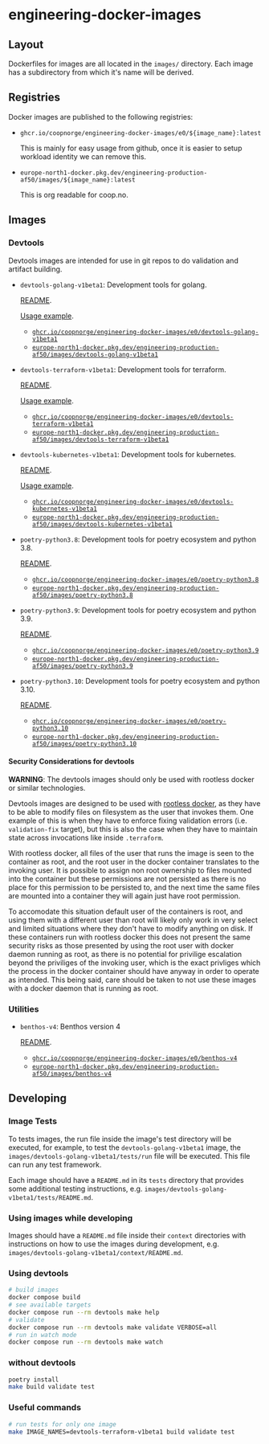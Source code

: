 # engineering-docker-images

## Layout

Dockerfiles for images are all located in the `images/` directory. Each image
has a subdirectory from which it's name will be derived.

## Registries

Docker images are published to the following registries:

- `ghcr.io/coopnorge/engineering-docker-images/e0/${image_name}:latest`

  This is mainly for easy usage from github, once it is easier to setup workload identity we can remove this.


- `europe-north1-docker.pkg.dev/engineering-production-af50/images/${image_name}:latest`

  This is org readable for coop.no.

## Images

### Devtools

Devtools images are intended for use in git repos to do validation and artifact building.

- `devtools-golang-v1beta1`: Development tools for golang.

  [README](./images/devtools-golang-v1beta1/README.md).

  [Usage example](./images/devtools-golang-v1beta1/tests/prototype/).

  - [`ghcr.io/coopnorge/engineering-docker-images/e0/devtools-golang-v1beta1`](https://github.com/coopnorge/engineering-docker-images/pkgs/container/engineering-docker-images%2Fe0%2Fdevtools-golang-v1beta1)
  - [`europe-north1-docker.pkg.dev/engineering-production-af50/images/devtools-golang-v1beta1`](https://console.cloud.google.com/artifacts/docker/engineering-production-af50/europe-north1/images/devtools-golang-v1beta1)

- `devtools-terraform-v1beta1`: Development tools for terraform.

  [README](./images/devtools-terraform-v1beta1/README.md).

  [Usage example](./images/devtools-terraform-v1beta1/tests/prototype/).

  - [`ghcr.io/coopnorge/engineering-docker-images/e0/devtools-terraform-v1beta1`](https://github.com/coopnorge/engineering-docker-images/pkgs/container/engineering-docker-images%2Fe0%2Fdevtools-terraform-v1beta1)
  - [`europe-north1-docker.pkg.dev/engineering-production-af50/images/devtools-terraform-v1beta1`](https://console.cloud.google.com/artifacts/docker/engineering-production-af50/europe-north1/images/devtools-terraform-v1beta1)


- `devtools-kubernetes-v1beta1`: Development tools for kubernetes.

  [README](./images/devtools-kubernetes-v1beta1/README.md).

  [Usage example](./images/devtools-kubernetes-v1beta1/tests/prototype/).

  - [`ghcr.io/coopnorge/engineering-docker-images/e0/devtools-kubernetes-v1beta1`](https://github.com/coopnorge/engineering-docker-images/pkgs/container/engineering-docker-images%2Fe0%2Fdevtools-kubernetes-v1beta1)
  - [`europe-north1-docker.pkg.dev/engineering-production-af50/images/devtools-kubernetes-v1beta1`](https://console.cloud.google.com/artifacts/docker/engineering-production-af50/europe-north1/images/devtools-kubernetes-v1beta1)

- `poetry-python3.8`: Development tools for poetry ecosystem and python 3.8.

  [README](./images/poetry-python3.8/README.md).

  - [`ghcr.io/coopnorge/engineering-docker-images/e0/poetry-python3.8`](https://github.com/coopnorge/engineering-docker-images/pkgs/container/engineering-docker-images%2Fe0%2Fpoetry-python3.8)
  - [`europe-north1-docker.pkg.dev/engineering-production-af50/images/poetry-python3.8`](https://console.cloud.google.com/artifacts/docker/engineering-production-af50/europe-north1/images/poetry-python3.8)

- `poetry-python3.9`: Development tools for poetry ecosystem and python 3.9.

  [README](./images/poetry-python3.9/README.md).

  - [`ghcr.io/coopnorge/engineering-docker-images/e0/poetry-python3.9`](https://github.com/coopnorge/engineering-docker-images/pkgs/container/engineering-docker-images%2Fe0%2Fpoetry-python3.9)
  - [`europe-north1-docker.pkg.dev/engineering-production-af50/images/poetry-python3.9`](https://console.cloud.google.com/artifacts/docker/engineering-production-af50/europe-north1/images/poetry-python3.9)

- `poetry-python3.10`: Development tools for poetry ecosystem and python 3.10.

  [README](./images/poetry-python3.10/README.md).

  - [`ghcr.io/coopnorge/engineering-docker-images/e0/poetry-python3.10`](https://github.com/coopnorge/engineering-docker-images/pkgs/container/engineering-docker-images%2Fe0%2Fpoetry-python3.10)
  - [`europe-north1-docker.pkg.dev/engineering-production-af50/images/poetry-python3.10`](https://console.cloud.google.com/artifacts/docker/engineering-production-af50/europe-north1/images/poetry-python3.10)

#### Security Considerations for devtools

**WARNING**: The devtools images should only be used with rootless docker or
similar technologies.

Devtools images are designed to be used with [rootless
docker](https://docs.docker.com/engine/security/rootless/), as they have to be
able to modify files on filesystem as the user that invokes them. One example
of this is when they have to enforce fixing validation errors (i.e.
`validation-fix` target), but this is also the case when they have to maintain
state across invocations like inside `.terraform`.

With rootless docker, all files of the user that runs the image is seen to the
container as root, and the root user in the docker container translates to the
invoking user. It is possible to assign non root ownership to files mounted
into the container but these permissions are not persisted as there is no place
for this permission to be persisted to, and the next time the same files are
mounted into a container they will again just have root permission.

To accomodate this situation default user of the containers is root, and using
them with a different user than root will likely only work in very select and
limited situations where they don't have to modify anything on disk. If these
containers run with rootless docker this  does not present the same security
risks as those presented by using the root user with docker daemon running as
root, as there is no potential for privilige escalation beyond the priviliges
of the invoking user, which is the exact privliges which the process in the
docker container should have anyway in order to operate as intended. This being
said, care should be taken to not use these images with a docker daemon that is
running as root.

### Utilities

- `benthos-v4`: Benthos version 4

  [README](./images/benthos-v4/README.md).

  - [`ghcr.io/coopnorge/engineering-docker-images/e0/benthos-v4`](https://github.com/coopnorge/engineering-docker-images/pkgs/container/engineering-docker-images%2Fe0%2Fbenthos-v4)
  - [`europe-north1-docker.pkg.dev/engineering-production-af50/images/benthos-v4`](https://console.cloud.google.com/artifacts/docker/engineering-production-af50/europe-north1/images/benthos-v4)

## Developing

### Image Tests

To tests images, the run file inside the image's test directory will be
executed, for example, to test the `devtools-golang-v1beta1` image, the
`images/devtools-golang-v1beta1/tests/run` file will be executed. This file can
run any test framework.

Each image should have a `README.md` in its `tests` directory that provides
some additional testing instructions, e.g.
`images/devtools-golang-v1beta1/tests/README.md`.

### Using images while developing

Images should have a `README.md` file inside their `context` directories with
instructions on how to use the images during development, e.g.
`images/devtools-golang-v1beta1/context/README.md`.

### Using devtools

```bash
# build images
docker compose build
# see available targets
docker compose run --rm devtools make help
# validate
docker compose run --rm devtools make validate VERBOSE=all
# run in watch mode
docker compose run --rm devtools make watch
```

### without devtools

```bash
poetry install
make build validate test
```

### Useful commands

```bash
# run tests for only one image
make IMAGE_NAMES=devtools-terraform-v1beta1 build validate test
```
